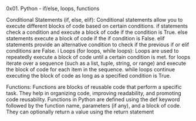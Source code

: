 0x01. Python - if/else, loops, functions

Conditional Statements (if, else, elif): Conditional statements allow you to execute different blocks of code based on certain conditions. if statements check a condition and execute a block of code if the condition is True. else statements execute a block of code if the if condition is False. elif statements provide an alternative condition to check if the previous if or elif conditions are False.
i
Loops (for loops, while loops): Loops are used to repeatedly execute a block of code until a certain condition is met. for loops iterate over a sequence (such as a list, tuple, string, or range) and execute the block of code for each item in the sequence. while loops continue executing the block of code as long as a specified condition is True.

Functions: Functions are blocks of reusable code that perform a specific task. They help in organizing code, improving readability, and promoting code reusability. Functions in Python are defined using the def keyword followed by the function name, parameters (if any), and a block of code. They can optionally return a value using the return statement
